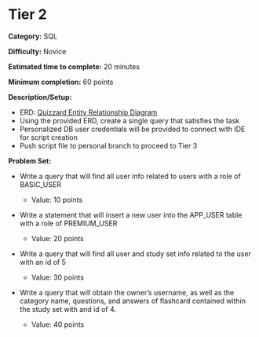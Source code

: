 # Tier 2

**Category:** SQL

**Difficulty:** Novice

**Estimated time to complete:** 20 minutes

**Minimum completion:** 60 points

**Description/Setup:**
  - ERD: [Quizzard Entity Relationship Diagram](https://revature-note-assets.s3.amazonaws.com/quizzard-erd.png)
  - Using the provided ERD, create a single query that satisfies the task
  - Personalized DB user credentials will be provided to connect with IDE for script creation
  - Push script file to personal branch to proceed to Tier 3

**Problem Set:**
  - Write a query that will find all user info related to users with a role of BASIC_USER
    - Value: 10 points


  - Write a statement that will insert a new user into the APP_USER table with a role of PREMIUM_USER
    - Value: 20 points


  - Write a query that will find all user and study set info related to the user with an id of 5
    - Value: 30 points
	

  - Write a query that will obtain the owner’s username, as well as the category name, questions, and answers of flashcard contained within the study set with and id of 4.
    - Value: 40 points
